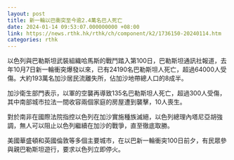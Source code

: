 ```yaml
---
layout: post
title: 新一輪以巴衝突至今逾2.4萬名巴人死亡
date: 2024-01-14 09:53:07.000000000 +08:00
link: https://news.rthk.hk/rthk/ch/component/k2/1736150-20240114.htm
categories: rthk
---
```


以色列與巴勒斯坦武裝組織哈馬斯的戰鬥踏入第100日，巴勒斯坦通訊社報道，去年10月7日新一輪衝突爆發以來，已有24190名巴勒斯坦人死亡，超過64000人受傷。大約193萬名加沙居民流離失所，佔加沙地帶總人口的8成半。

加沙衛生部門表示，以軍的空襲再導致135名巴勒斯坦人死亡，超過300人受傷，其中南部城市拉法一間收容兩個家庭的房屋遭到襲擊，10人喪生。

對於南非在國際法院指控以色列在加沙實施種族滅絕，以色列總理內塔尼亞胡強調，無人可以阻止以色列繼續在加沙的戰爭，直至徹底取勝。

美國華盛頓和英國倫敦等多個主要城市，在以巴新一輪衝突100日前夕，有民眾參與親巴勒斯坦遊行，要求以色列立即停火。
